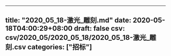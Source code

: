 
---
title: "2020_05_18-激光_雕刻.md"
date: 2020-05-18T04:00:29+08:00
draft: false
csv: csv/2020_05/2020_05_18/2020_05_18-激光_雕刻.csv
categories: ["招标"]
---
